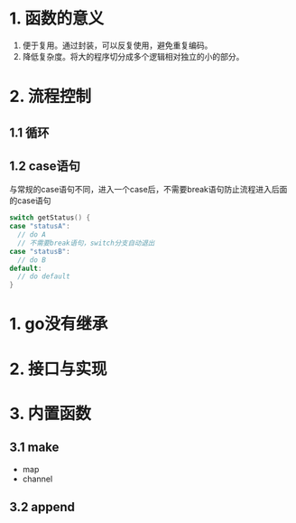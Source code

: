 # 1. 函数的意义

1. 便于复用。通过封装，可以反复使用，避免重复编码。
2. 降低复杂度。将大的程序切分成多个逻辑相对独立的小的部分。


# 2. 流程控制
## 1.1 循环

## 1.2 case语句

与常规的case语句不同，进入一个case后，不需要break语句防止流程进入后面的case语句

```go
switch getStatus() {
case "statusA":
  // do A
  // 不需要break语句，switch分支自动退出
case "statusB":
  // do B
default:
  // do default
}
```

# 1. go没有继承

# 2. 接口与实现

# 3. 内置函数

## 3.1 make

- map
- channel

## 3.2 append

